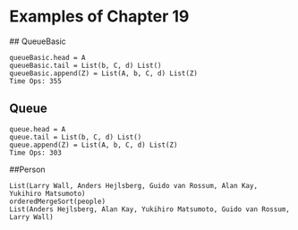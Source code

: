 Examples of Chapter 19
==========

## QueueBasic
```
queueBasic.head = A
queueBasic.tail = List(b, C, d) List()
queueBasic.append(Z) = List(A, b, C, d) List(Z)
Time Ops: 355
```
## Queue
```
queue.head = A
queue.tail = List(b, C, d) List()
queue.append(Z) = List(A, b, C, d) List(Z)
Time Ops: 303
```
##Person
```
List(Larry Wall, Anders Hejlsberg, Guido van Rossum, Alan Kay, Yukihiro Matsumoto)
orderedMergeSort(people)
List(Anders Hejlsberg, Alan Kay, Yukihiro Matsumoto, Guido van Rossum, Larry Wall)
```
